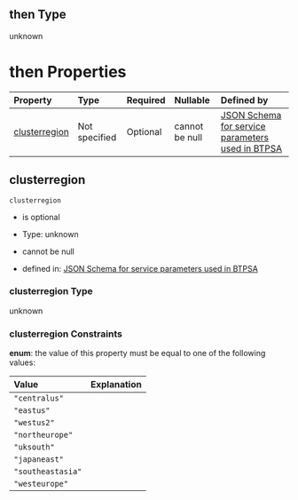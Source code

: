 ## then Type

unknown

# then Properties

| Property                        | Type          | Required | Nullable       | Defined by                                                                                                                                                       |
| :------------------------------ | :------------ | :------- | :------------- | :--------------------------------------------------------------------------------------------------------------------------------------------------------------- |
| [clusterregion](#clusterregion) | Not specified | Optional | cannot be null | [JSON Schema for service parameters used in BTPSA](btpsa-parameters-allof-2-then-properties-clusterregion.md "undefined#/allOf/2/then/properties/clusterregion") |

## clusterregion



`clusterregion`

*   is optional

*   Type: unknown

*   cannot be null

*   defined in: [JSON Schema for service parameters used in BTPSA](btpsa-parameters-allof-2-then-properties-clusterregion.md "undefined#/allOf/2/then/properties/clusterregion")

### clusterregion Type

unknown

### clusterregion Constraints

**enum**: the value of this property must be equal to one of the following values:

| Value             | Explanation |
| :---------------- | :---------- |
| `"centralus"`     |             |
| `"eastus"`        |             |
| `"westus2"`       |             |
| `"northeurope"`   |             |
| `"uksouth"`       |             |
| `"japaneast"`     |             |
| `"southeastasia"` |             |
| `"westeurope"`    |             |
